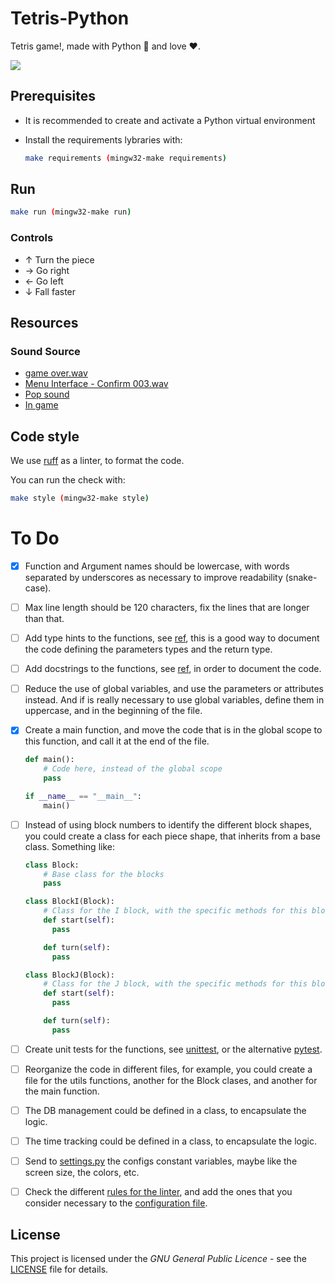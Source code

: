 # Tetris-Python

Tetris game!, made with Python :snake: and love :heart:.

<p align="left" style="width: 70%">
<img src="https://github.com/YiJeongseop/Tetris-Python/assets/112690335/a2accd27-2d06-4947-a712-192e396ddb2f">
</p>

## Prerequisites

* It is recommended to create and activate a Python virtual environment
* Install the requirements lybraries with:

  ```bash
  make requirements (mingw32-make requirements)
  ```

## Run

```bash
make run (mingw32-make run)
```


### Controls

* ↑ Turn the piece
* → Go right
* ← Go left
* ↓ Fall faster

## Resources

### Sound Source

* [game over.wav](https://freesound.org/people/irrlicht/sounds/42349/)  
* [Menu Interface - Confirm 003.wav](https://freesound.org/people/DWOBoyle/sounds/143607/)  
* [Pop sound](https://freesound.org/people/deraj/sounds/202230/)  
* [In game](https://freesound.org/people/BloodPixelHero/sounds/580898/)

## Code style

We use [ruff](https://beta.ruff.rs/docs/) as a linter, to format the code.

You can run the check with:

```bash
make style (mingw32-make style)
```

# To Do

* [X] Function and Argument names should be lowercase, with words separated by underscores as necessary 
  to improve readability (snake-case).
* [ ] Max line length should be 120 characters, fix the lines that are longer than that.
* [ ] Add type hints to the functions, see [ref](https://docs.python.org/3/library/typing.html), 
  this is a good way to document the code defining the parameters types and the return type.
* [ ] Add docstrings to the functions, see [ref](https://www.python.org/dev/peps/pep-0257/), 
  in order to document the code.
* [ ] Reduce the use of global variables, and use the parameters or attributes instead. 
  And if is really necessary to use global variables, define them in uppercase, and in the beginning of the file.
* [X] Create a main function, and move the code that is in the global scope to this function, 
  and call it at the end of the file.

  ```python
  def main():
      # Code here, instead of the global scope
      pass
  
  if __name__ == "__main__":
      main()
  ```
* [ ] Instead of using block numbers to identify the different block shapes, you could create a class for each 
  piece shape, that inherits from a base class. Something like:
   
  ```python
  class Block:
      # Base class for the blocks
      pass
  
  class BlockI(Block):
      # Class for the I block, with the specific methods for this block
      def start(self): 
        pass 

      def turn(self): 
        pass 
  
  class BlockJ(Block):
      # Class for the J block, with the specific methods for this block
      def start(self): 
        pass 

      def turn(self): 
        pass 
  ```
* [ ] Create unit tests for the functions, see [unittest](https://docs.python.org/3/library/unittest.html), 
  or the alternative [pytest](https://docs.pytest.org/en/7.4.x/).
* [ ] Reorganize the code in different files, for example, you could create a file for the utils functions, 
  another for the Block clases, and another for the main function.
* [ ] The DB management could be defined in a class, to encapsulate the logic.
* [ ] The time tracking could be defined in a class, to encapsulate the logic.
* [ ] Send to [settings.py](settings.py) the configs constant variables, maybe like the screen size, the colors, etc.
* [ ] Check the different [rules for the linter](https://beta.ruff.rs/docs//rules/), and add the ones that you 
  consider necessary to the [configuration file](pyproject.toml).

## License

This project is licensed under the _GNU General Public Licence_ - see the [LICENSE](LICENSE) file for details.
